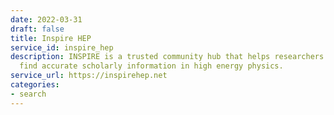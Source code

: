 ```yaml
---
date: 2022-03-31
draft: false
title: Inspire HEP
service_id: inspire_hep
description: INSPIRE is a trusted community hub that helps researchers to share and
  find accurate scholarly information in high energy physics.
service_url: https://inspirehep.net
categories:
- search
---
```



